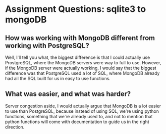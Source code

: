 # Assignment Questions: sqlite3 to mongoDB

## How was working with MongoDB different from working with PostgreSQL?

Well, I'll tell you what, the biggest difference is that I could
actually use ProstgreSQL, where the MongoDB servers were way to full
to use. However, if the MongoDB server were actually working, I would
say that the biggest difference was that PostgreSQL used a lot of SQL,
where MongoDB already had all the SQL built for us in easy to use
functions.

## What was easier, and what was harder?

Server congestion aside, I would actually argue that MongoDB is a lot
easier to use than PostgreSQL, because instead of using SQL, we're
using python functions, something that we're already used to, and not
to mention that python functions will come with documentation to guide
us in the right direction.